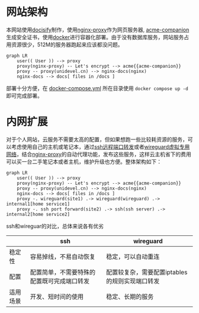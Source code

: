 # 网站架构

本网站使用[docisify](https://docsify.js.org/)制作，使用[nginx-proxy](https://github.com/nginx-proxy/nginx-proxy)作为网页服务器, [acme-companion](https://github.com/nginx-proxy/acme-companion)生成安全证书，使用[docker](https://www.docker.com/)进行容器化部署。由于没有数据库服务，网站服务占用资源很少，512M的服务器跑起来应该都没问题。

```mermaid
graph LR
    user(( User )) --> proxy
    proxy(nginx-proxy) -- Let's encrypt --> acme{{acme-companion}}
    proxy -- proxy(unidevel.cn) --> nginx-docs(nginx)
    nginx-docs --> docs[ files in /docs ]
```

部署十分方便，在 [docker-compose.yml](https://github.com/unidevel/mysite/blob/main/docker-compose.yaml) 所在目录使用 `docker compose up -d` 即可完成部署。

# 内网扩展

对于个人网站，云服务不需要太高的配置，但如果想跑一些比较耗资源的服务，可以考虑使用自己的主机或笔记本，通过[ssh远程端口转发](https://www.ssh.com/academy/ssh/tunneling-example#remote-forwarding)或者[wireguard虚拟专用网络](https://github.com/linuxserver/docker-wireguard)，结合[nginx-proxy](https://github.com/nginx-proxy/nginx-proxy)的自动代理功能，发布这些服务，这样云主机省下的费用可以买一台二手笔记本或者主机，维护升级也方便。整体架构如下：

```mermaid
graph LR
    user(( User )) --> proxy
    proxy(nginx-proxy) -- Let's encrypt --> acme{{acme-companion}}
    proxy -- proxy(unidevel.cn) --> nginx-docs(nginx)
    nginx-docs --> docs[ files in /docs ]
    proxy -. wireguard(site1) .-> wireguard(wireguard) .-> internal1[home service1]
    proxy -. ssh port forward(site2) .-> ssh(ssh server) .-> internal2[home service2]
```

ssh和wireguar的对比，总体来说各有优劣

| | ssh | wireguard |
|-|-|-|
|稳定性|容易掉线，不易自动恢复| 稳定，可以自动重连 |
|配置| 配置简单，不需要特殊的配置既可完成端口转发 | 配置较复杂，需要配置iptables的规则实现端口转发|
|适用场景| 开发、短时间的使用 | 稳定、长期的服务 |
